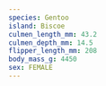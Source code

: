 ```yaml
---
species: Gentoo
island: Biscoe
culmen_length_mm: 43.2
culmen_depth_mm: 14.5
flipper_length_mm: 208
body_mass_g: 4450
sex: FEMALE
---
```

